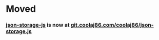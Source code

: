 # Moved
### [json-storage-js](https://git.coolaj86.com/coolaj86/json-storage.js) is now at [git.coolaj86.com/coolaj86/json-storage.js](https://git.coolaj86.com/coolaj86/json-storage.js)
